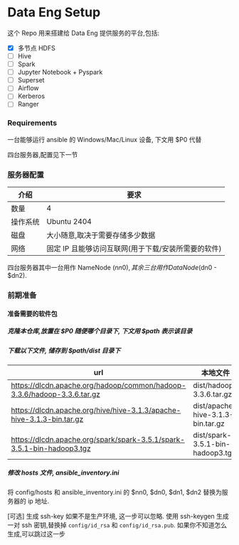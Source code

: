 # Data Eng Setup
这个 Repo 用来搭建给 Data Eng 提供服务的平台,包括:


- [x] 多节点 HDFS
- [ ] Hive
- [ ] Spark
- [ ] Jupyter Notebook + Pyspark
- [ ] Superset
- [ ] Airflow
- [ ] Kerberos
- [ ] Ranger

### Requirements

一台能够运行 ansible 的 Windows/Mac/Linux 设备, 下文用 $P0 代替

四台服务器,配置见下一节

### 服务器配置

|介绍 | 要求 |
|-----|---------|
|数量 | 4 |
|操作系统 | Ubuntu 2404 |
|磁盘 | 大小随意,取决于需要存储多少数据 |
|网络  | 固定 IP 且能够访问互联网(用于下载/安装所需要的软件) |

四台服务器其中一台用作 NameNode ($nn0), 其余三台用作 DataNode($dn0 - $dn2).

### 前期准备

#### 准备需要的软件包
##### 克隆本仓库,放置在 $P0 随便哪个目录下, 下文用 $path 表示该目录

##### 下载以下文件, 储存到 $path/dist 目录下
|url | 本地文件 |
|-----|-------------|
| https://dlcdn.apache.org/hadoop/common/hadoop-3.3.6/hadoop-3.3.6.tar.gz | dist/hadoop-3.3.6.tar.gz |
| https://dlcdn.apache.org/hive/hive-3.1.3/apache-hive-3.1.3-bin.tar.gz  | dist/apache-hive-3.1.3-bin.tar.gz |
| https://dlcdn.apache.org/spark/spark-3.5.1/spark-3.5.1-bin-hadoop3.tgz | dist/spark-3.5.1-bin-hadoop3.tgz |

##### 修改 hosts 文件, ansible_inventory.ini
将 config/hosts 和 ansible_inventory.ini 的 $nn0, $dn0, $dn1, $dn2 替换为服务器的 ip 地址.


[可选] 生成 ssh-key
如果不是生产环境, 这一步可以忽略.
使用 ssh-keygen 生成一对 ssh 密钥,替换掉 `config/id_rsa` 和 `config/id_rsa.pub`. 如果你不知道怎么生成,可以跳过这一步

